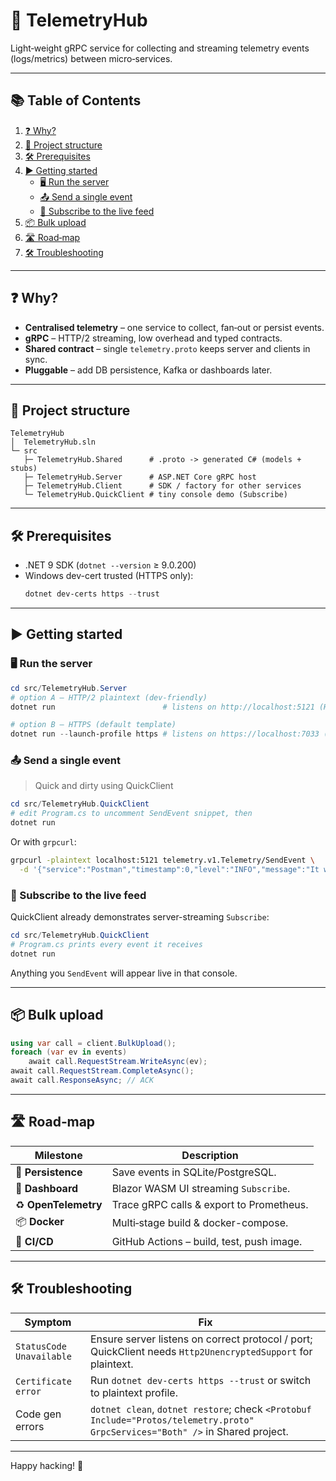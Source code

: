 # 🚀 TelemetryHub

Light‑weight gRPC service for collecting and streaming telemetry events (logs/metrics) between micro‑services.  

---

## 📚 Table of Contents
1. [❓ Why?](#-why)
2. [🧩 Project structure](#-project-structure)
3. [🛠️ Prerequisites](#️-prerequisites)
4. [▶️ Getting started](#️-getting-started)
   * [🖥️ Run the server](#️-run-the-server)
   * [📤 Send a single event](#-send-a-single-event)
   * [📡 Subscribe to the live feed](#-subscribe-to-the-live-feed)
5. [📦 Bulk upload](#-bulk-upload)
6. [🛣️ Road‑map](#️-road-map)
7. [🛠️ Troubleshooting](#️-troubleshooting)

---

## ❓ Why?
* **Centralised telemetry** – one service to collect, fan‑out or persist events.
* **gRPC** – HTTP/2 streaming, low overhead and typed contracts.
* **Shared contract** – single `telemetry.proto` keeps server and clients in sync.
* **Pluggable** – add DB persistence, Kafka or dashboards later.

---

## 🧩 Project structure
```
TelemetryHub
│  TelemetryHub.sln
└─ src
   ├─ TelemetryHub.Shared      # .proto -> generated C# (models + stubs)
   ├─ TelemetryHub.Server      # ASP.NET Core gRPC host
   ├─ TelemetryHub.Client      # SDK / factory for other services
   └─ TelemetryHub.QuickClient # tiny console demo (Subscribe)
```

---

## 🛠️ Prerequisites
* .NET 9 SDK (`dotnet --version` ≥ 9.0.200)
* Windows dev-cert trusted (HTTPS only):
  ```powershell
  dotnet dev-certs https --trust
  ```

---

## ▶️ Getting started

### 🖥️ Run the server
```powershell
cd src/TelemetryHub.Server
# option A – HTTP/2 plaintext (dev‑friendly)
dotnet run                        # listens on http://localhost:5121 (HTTP/2)

# option B – HTTPS (default template)
dotnet run --launch-profile https # listens on https://localhost:7033 (HTTP/2)
```

### 📤 Send a single event
> Quick and dirty using QuickClient
```powershell
cd src/TelemetryHub.QuickClient
# edit Program.cs to uncomment SendEvent snippet, then
dotnet run
```
Or with `grpcurl`:
```bash
grpcurl -plaintext localhost:5121 telemetry.v1.Telemetry/SendEvent \
  -d '{"service":"Postman","timestamp":0,"level":"INFO","message":"It works!"}'
```

### 📡 Subscribe to the live feed
QuickClient already demonstrates server-streaming `Subscribe`:
```powershell
cd src/TelemetryHub.QuickClient
# Program.cs prints every event it receives
dotnet run
```
Anything you `SendEvent` will appear live in that console.

---

## 📦 Bulk upload
```csharp
using var call = client.BulkUpload();
foreach (var ev in events)
    await call.RequestStream.WriteAsync(ev);
await call.RequestStream.CompleteAsync();
await call.ResponseAsync; // ACK
```

---

## 🛣️ Road‑map
| Milestone | Description |
|-----------|-------------|
| 🔧 **Persistence** | Save events in SQLite/PostgreSQL. |
| 📡 **Dashboard**   | Blazor WASM UI streaming `Subscribe`. |
| ♻️ **OpenTelemetry** | Trace gRPC calls & export to Prometheus. |
| 📦 **Docker** | Multi‑stage build & docker-compose. |
| 🚀 **CI/CD** | GitHub Actions – build, test, push image. |

---

## 🛠️ Troubleshooting
| Symptom | Fix |
|---------|------|
| `StatusCode Unavailable` | Ensure server listens on correct protocol / port; QuickClient needs `Http2UnencryptedSupport` for plaintext. |
| `Certificate error` | Run `dotnet dev-certs https --trust` or switch to plaintext profile. |
| Code gen errors | `dotnet clean`, `dotnet restore`; check `<Protobuf Include="Protos/telemetry.proto" GrpcServices="Both" />` in Shared project. |

---

Happy hacking! 🚀
